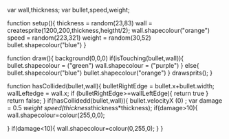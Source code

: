 var wall,thickness;
var bullet,speed,weight;

function setup(){
  thickness = random(23,83)
  wall = createsprite(1200,200,thickness,heigtht/2);
  wall.shapecolour("orange")
  speed = random(223,321)
  weight = random(30,52)
  bullet.shapecolour("blue")
}

function draw(){
  background(0,0,0)
  if(isTouching(bullet,wall)){
    bullet.shapecolour = ("green")
    wall.shapecolour = ("purple")
  }
  else{
    bullet.shapecolour("blue")
    bullet.shapecolour("orange")
  }
  drawsprits();
}

function hasCollided(bullet,wall){
  bulletRightEdge = bullet.x+bullet.width;
  wallLeftedge = wall.x;
  if (bulletRightEdge>=wallLeftEdge){
    return true
  }
  return false;
}
if(hasCollidedd(bullet,wall)){
  bullet.velocityX (0) ;
  var damage = 0.5 *weight *speed*(thickness*thickness*thickness);
  if(damage>10){
    wall.shapecolour=colour(255,0,0);

  }
  if(damage<10){
    wall.shapecolour=colour(0,255,0);
  }
}
